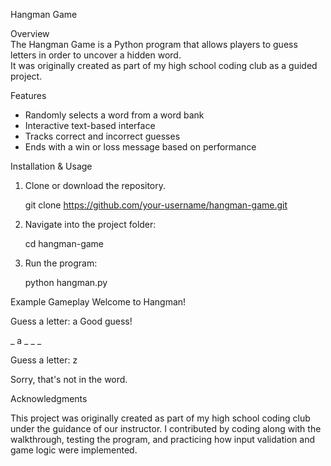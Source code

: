 Hangman Game  

Overview  
The Hangman Game is a Python program that allows players to guess letters in order to uncover a hidden word.  
It was originally created as part of my high school coding club as a guided project.  

Features  
- Randomly selects a word from a word bank  
- Interactive text-based interface  
- Tracks correct and incorrect guesses  
- Ends with a win or loss message based on performance  

Installation & Usage  
1. Clone or download the repository.  

   git clone https://github.com/your-username/hangman-game.git
   
2. Navigate into the project folder:

   cd hangman-game

3. Run the program:

   python hangman.py

Example Gameplay
Welcome to Hangman!

Guess a letter: a
Good guess!

_ a _ _ _

Guess a letter: z

Sorry, that's not in the word.

Acknowledgments

This project was originally created as part of my high school coding club under the guidance of our instructor.
I contributed by coding along with the walkthrough, testing the program, and practicing how input validation and game logic were implemented.
